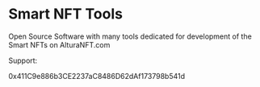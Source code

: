 # Smart NFT Tools
Open Source Software with many tools dedicated for development of the Smart NFTs on AlturaNFT.com

Support:

0x411C9e886b3CE2237aC8486D62dAf173798b541d


